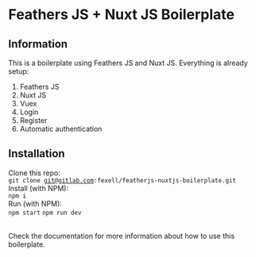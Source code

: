 <h1> Feathers JS + Nuxt JS Boilerplate </h1>
  
<h2>Information</h2>
This is a boilerplate using Feathers JS and Nuxt JS. Everything is already setup:
<ol>
    <li>Feathers JS</li>
    <li>Nuxt JS</li>
    <li>Vuex</li>
    <li>Login</li>
    <li>Register</li>
    <li>Automatic authentication</li>
</ol>

<h2>Installation</h2>

Clone this repo:<br />
<code>git clone git@gitlab.com:fexell/featherjs-nuxtjs-boilerplate.git</code><br />
Install (with NPM):<br />
<code>npm i</code><br />
Run (with NPM):<br />
<code>npm start</code>
<code>npm run dev</code>
<br />
<br />

Check the documentation for more information about how to use this boilerplate.